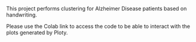 This project performs clustering for Alzheimer Disease patients based on handwriting.

Please use the Colab link to access the code to be able to interact with the plots generated by Ploty.
